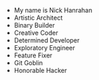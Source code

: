 - My name is Nick Hanrahan
- Artistic Architect
- Binary Builder
- Creative Coder
- Determined Developer
- Exploratory Engineer
- Feature Fixer
- Git Goblin
- Honorable Hacker
